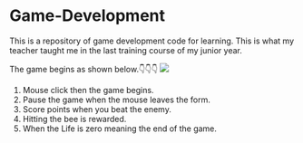 # Game-Development
This is a repository of game development code for learning.
This is what my teacher taught me in the last training course of my junior year.

The game begins as shown below.👇👇👇
![](https://tva1.sinaimg.cn/large/008vxvgGgy1h9k2t1okwrj30m810c75l.jpg)

1. Mouse click then the game begins.
2. Pause the game when the mouse leaves the form.
3. Score points when you beat the enemy.
4. Hitting the bee is rewarded.
5. When the Life is zero meaning the end of the game.
